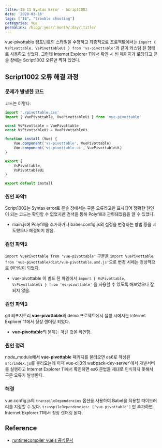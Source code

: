 ```yaml
---
title: IE 11 Syntax Error - Script1002
date: '2020-03-16'
tags: ["IE", "trouble shooting"]
categories: Vue
permalink: /blog/:year/:month/:day/:title/
---
```


vue-pivottable 컴포넌트의 스타일을 수정하고 최종적으로 프로젝트에서는 `import { VsPivottable, VsPivottableUi } from 'vs-pivottable'`과 같이 커스텀 된 형태로 사용하고 싶었다. 그런데 Internet Explorer 11에서 확인 시 빈 페이지가 로딩되고 콘솔 창에는 Script1002 오류만 찍혀 있었다.
<!--more-->

## Script1002 오류 해결 과정

### 문제가 발생한 코드

코드는 이렇다.

```js
import './pivottable.css'
import { VuePivottable, VuePivottableUi } from 'vue-pivottable'

const VsPivottable = VuePivottable
const VsPivottableUi = VuePivottableUi

function install (Vue) {
    Vue.component('vs-pivottable', VuePivottable)
    Vue.component('vs-pivottable-ui', VuePivottableUi)
}

export {
    VsPivottable,
    VsPivottableUi
}

export default install
```

### 원인 파악1

Script1002는 Syntax error로 콘솔 창에서는 구문 오류라고만 표시되어 정확한 원인이 되는 코드는 확인할 수 없었지만 검색을 통해 Polyfill과 관련돼있음을 알 수 있었다.

- main.js에 Polyfill을 추가하거나 babel.config.js의 설정을 변경하는 방법 등을 시도했으나 해결되지 않음.

### 원인 파악2

`import VuePivottable from 'vue-pivottable'` 구문을 `import VuePivottable from 'vue-pivottable/dist/vue-pivottable.umd.js'`으로 변경 시에는 정상적으로 렌더링이 되었다.

- vue-pivottable 이 빌드 된 파일에서 `import { VsPivottable, VsPivottableUi } from 'vs-pivottable'` 을 사용할 수 있도록 해보았으나 잘되지 않음.

### 원인 파악3

git 레포지토리 **vue-pivottable**의 demo 프로젝트에서 실행 시에서는 Internet Explorer 11에서 정상 렌더링 되었다.

- **vue-pivottable**의 문제는 아닌 것을 확인함.

### 원인 정리

node_module에서 **vue-pivottable** 패키지를 불러오면 es6로 작성된 `src/index.js`를 불러오는데 이때 vue-cli3의 webpack-dev-server`에서 개발서버를 실행하고 Internet Explorer 11에서 확인하면 es6 문법을 제대로 인식하지 못해서 구문 오류가 발생한다.

### 해결

vue.config.js의 `transpileDependencies` 옵션을 사용하여 Babel을 적용할 라이브러리를 지정할 수 있다. `transpileDependencies: ['vue-pivottable']` 만 추가하면 Internet Explorer 11에서 정상 렌더링 된다.

## Reference

- [runtimecompiler vuejs 공식문서](https://cli.vuejs.org/config/#runtimecompiler)
